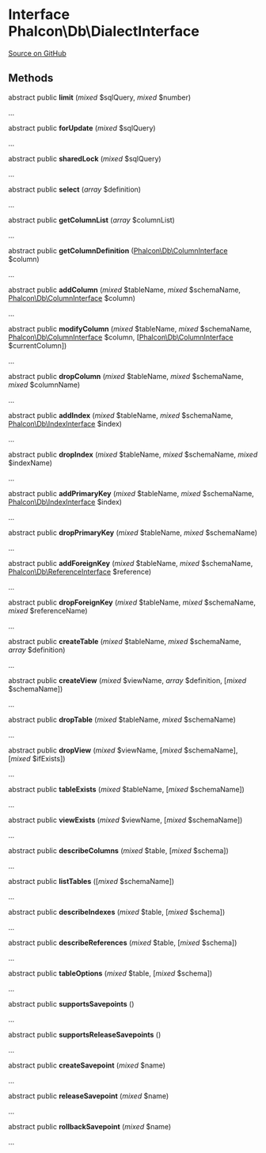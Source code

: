 # Interface **Phalcon\\Db\\DialectInterface**

<a href="https://github.com/phalcon/cphalcon/blob/master/phalcon/db/dialectinterface.zep" class="btn btn-default btn-sm">Source on GitHub</a>

## Methods
abstract public  **limit** (*mixed* $sqlQuery, *mixed* $number)

...

abstract public  **forUpdate** (*mixed* $sqlQuery)

...

abstract public  **sharedLock** (*mixed* $sqlQuery)

...

abstract public  **select** (*array* $definition)

...

abstract public  **getColumnList** (*array* $columnList)

...

abstract public  **getColumnDefinition** ([Phalcon\Db\ColumnInterface](/en/3.1.2/api/Phalcon_Db_ColumnInterface) $column)

...

abstract public  **addColumn** (*mixed* $tableName, *mixed* $schemaName, [Phalcon\Db\ColumnInterface](/en/3.1.2/api/Phalcon_Db_ColumnInterface) $column)

...

abstract public  **modifyColumn** (*mixed* $tableName, *mixed* $schemaName, [Phalcon\Db\ColumnInterface](/en/3.1.2/api/Phalcon_Db_ColumnInterface) $column, [[Phalcon\Db\ColumnInterface](/en/3.1.2/api/Phalcon_Db_ColumnInterface) $currentColumn])

...

abstract public  **dropColumn** (*mixed* $tableName, *mixed* $schemaName, *mixed* $columnName)

...

abstract public  **addIndex** (*mixed* $tableName, *mixed* $schemaName, [Phalcon\Db\IndexInterface](/en/3.1.2/api/Phalcon_Db_IndexInterface) $index)

...

abstract public  **dropIndex** (*mixed* $tableName, *mixed* $schemaName, *mixed* $indexName)

...

abstract public  **addPrimaryKey** (*mixed* $tableName, *mixed* $schemaName, [Phalcon\Db\IndexInterface](/en/3.1.2/api/Phalcon_Db_IndexInterface) $index)

...

abstract public  **dropPrimaryKey** (*mixed* $tableName, *mixed* $schemaName)

...

abstract public  **addForeignKey** (*mixed* $tableName, *mixed* $schemaName, [Phalcon\Db\ReferenceInterface](/en/3.1.2/api/Phalcon_Db_ReferenceInterface) $reference)

...

abstract public  **dropForeignKey** (*mixed* $tableName, *mixed* $schemaName, *mixed* $referenceName)

...

abstract public  **createTable** (*mixed* $tableName, *mixed* $schemaName, *array* $definition)

...

abstract public  **createView** (*mixed* $viewName, *array* $definition, [*mixed* $schemaName])

...

abstract public  **dropTable** (*mixed* $tableName, *mixed* $schemaName)

...

abstract public  **dropView** (*mixed* $viewName, [*mixed* $schemaName], [*mixed* $ifExists])

...

abstract public  **tableExists** (*mixed* $tableName, [*mixed* $schemaName])

...

abstract public  **viewExists** (*mixed* $viewName, [*mixed* $schemaName])

...

abstract public  **describeColumns** (*mixed* $table, [*mixed* $schema])

...

abstract public  **listTables** ([*mixed* $schemaName])

...

abstract public  **describeIndexes** (*mixed* $table, [*mixed* $schema])

...

abstract public  **describeReferences** (*mixed* $table, [*mixed* $schema])

...

abstract public  **tableOptions** (*mixed* $table, [*mixed* $schema])

...

abstract public  **supportsSavepoints** ()

...

abstract public  **supportsReleaseSavepoints** ()

...

abstract public  **createSavepoint** (*mixed* $name)

...

abstract public  **releaseSavepoint** (*mixed* $name)

...

abstract public  **rollbackSavepoint** (*mixed* $name)

...

